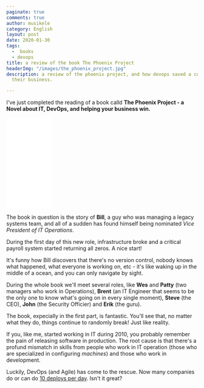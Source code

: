 ```yaml
---
paginate: true
comments: true
author: musikele
category: English
layout: post
date: 2020-01-30
tags:
  -  books
  - devops
title: a review of the book The Phoenix Project
headerImg: "/images/the_phoenix_project.jpg"
description: a review of the phoenix project, and how devops saved a company enhancing
  their business.

---
```

I've just completed the reading of a book calld **The Phoenix Project - a Novel about IT, DevOps, and helping your business win.**

<iframe style="width:120px;height:240px;" marginwidth="0" marginheight="0" scrolling="no" frameborder="0" src="//rcm-eu.amazon-adsystem.com/e/cm?lt1=_blank&bc1=000000&IS2=1&bg1=FFFFFF&fc1=000000&lc1=0000FF&t=ilblodimicnas-21&o=29&p=8&l=as4&m=amazon&f=ifr&ref=as_ss_li_til&asins=1942788290&linkId=38b7816128820e3be07e2099a6bf8c57"></iframe>

The book in question is the story of **Bill**, a guy who was managing a legacy systems team, and all of a sudden has found himself being nominated _Vice President of IT Operations_.

During the first day of this new role, infrastructure broke and a critical payroll system started returning all zeros. A nice start! 

It's funny how Bill discovers that there's no version control, nobody knows what happened, what everyone is working on, etc - it's like waking up in the middle of a ocean, and you can only navigate by sight.

During the whole book we'll meet several roles, like **Wes** and **Patty** (two managers who work in Operations), **Brent** (an IT Engineer that seems to be the only one to know what's going on in every single moment), **Steve** (the CEO), **John** (the Security Officier) and **Erik** (the guru).

The book, expecially in the first part, is fantastic. You'll see that, no matter what they do, things continue to randomly break! Just like reality. 

If you, like me, started working in IT during 2010, you probably remember the pain of releasing software in production. The root cause is that there's a profund mismatch in skills from people who work in IT operation (those who are specialized in configuring _machines_) and those who work in development.

Luckily, DevOps (and Agile) has come to the rescue. Now many companies do or can do [10 deploys per day](https://www.youtube.com/watch?v=LdOe18KhtT4). Isn't it great? 